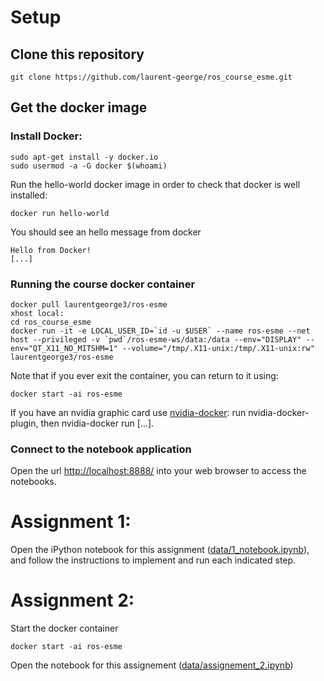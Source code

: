 # Setup
## Clone this repository

    git clone https://github.com/laurent-george/ros_course_esme.git

## Get the docker image

### Install Docker:

    sudo apt-get install -y docker.io
    sudo usermod -a -G docker $(whoami)

Run the hello-world docker image in order to check that docker is well installed:

    docker run hello-world

You should see an hello message from docker

```
Hello from Docker!
[...]
```

### Running the course docker container


    docker pull laurentgeorge3/ros-esme
    xhost local:
    cd ros_course_esme
    docker run -it -e LOCAL_USER_ID=`id -u $USER` --name ros-esme --net host --privileged -v `pwd`/ros-esme-ws/data:/data --env="DISPLAY" --env="QT_X11_NO_MITSHM=1" --volume="/tmp/.X11-unix:/tmp/.X11-unix:rw" laurentgeorge3/ros-esme


Note that if you ever exit the container, you can return to it using:

    docker start -ai ros-esme

If you have an nvidia graphic card use [nvidia-docker](https://github.com/NVIDIA/nvidia-docker): run nvidia-docker-plugin, then nvidia-docker run [...].
   

### Connect to the notebook application

   Open the url [http://localhost:8888/](http://localhost:8888/) into your web browser to access the notebooks.


# Assignment 1:

Open the iPython notebook for this assignment ([data/1_notebook.ipynb](./tp_1.ipynb)), and follow the instructions to implement and run each indicated step. 


# Assignment 2:

Start the docker container

    docker start -ai ros-esme
    
Open the notebook for this assignement ([data/assignement_2.ipynb](./ros-esme-ws/data/nb_assignement_2.ipynb))
